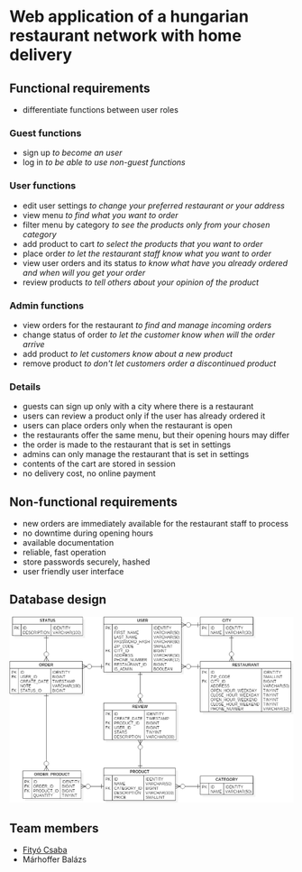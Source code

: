 # Web application of a hungarian restaurant network with home delivery

## Functional requirements

- differentiate functions between user roles

### Guest functions
- sign up *to become an user*
- log in *to be able to use non-guest functions*

### User functions
- edit user settings *to change your preferred restaurant or your address*
- view menu *to find what you want to order*
- filter menu by category *to see the products only from your chosen category*
- add product to cart *to select the products that you want to order*
- place order *to let the restaurant staff know what you want to order*
- view user orders and its status *to know what have you already ordered and when will you get your order*
- review products *to tell others about your opinion of the product*

### Admin functions
- view orders for the restaurant *to find and manage incoming orders*
- change status of order *to let the customer know when will the order arrive*
- add product *to let customers know about a new product*
- remove product *to don't let customers order a discontinued product*

### Details
- guests can sign up only with a city where there is a restaurant
- users can review a product only if the user has already ordered it
- users can place orders only when the restaurant is open
- the restaurants offer the same menu, but their opening hours may differ
- the order is made to the restaurant that is set in settings
- admins can only manage the restaurant that is set in settings
- contents of the cart are stored in session
- no delivery cost, no online payment

## Non-functional requirements

- new orders are immediately available for the restaurant staff to process
- no downtime during opening hours
- available documentation
- reliable, fast operation
- store passwords securely, hashed
- user friendly user interface

## Database design

![Database design](/doc/database_design.png?raw=true)

## Team members

- [Fityó Csaba](https://github.com/fityocsaba96/)
- Márhoffer Balázs